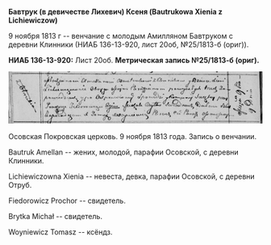 **Бавтрук (в девичестве Лихевич) Ксеня (Bautrukowa Xienia z
Lichiewiczow)**

9 ноября 1813 г -- венчание с молодым Амилляном Бавтруком с деревни
Клинники (НИАБ 136-13-920, лист 20об, №25/1813-б (ориг)).

**НИАБ 136-13-920:** Лист 20об. **Метрическая запись №25/1813-б
(ориг).**

![](./media/10a00be1c7db9e17baf9cd6ac0d6ef9a26751bab.png)

Осовская Покровская церковь. 9 ноября 1813 года. Запись о венчании.

Bautruk Amellan -- жених, молодой, парафии Осовской, с деревни Клинники.

Lichiewiczowna Xienia -- невеста, девка, парафии Осовской, с деревни
Отруб.

Fiedorowicz Prochor -- свидетель.

Brytka Michał -- свидетель.

Woyniewicz Tomasz -- ксёндз.
